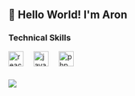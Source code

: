 <h2 align="left">👋 Hello World! I'm Aron</h2>

###

<div align="left">
  <h3>Technical Skills</h3>
  <img src="https://cdn.jsdelivr.net/gh/devicons/devicon/icons/react/react-original.svg" height="30" alt="react logo"  />
  <img width="12" />
  <img src="https://cdn.jsdelivr.net/gh/devicons/devicon/icons/javascript/javascript-original.svg" height="30" alt="javascript logo"  />
  <img width="12" />
  <img src="https://cdn.jsdelivr.net/gh/devicons/devicon/icons/php/php-original.svg" height="30" alt="php logo"  />
  <img width="12" />
</div>

###
<div>
  <a href="https://www.linkedin.com/in/cd-aron/"> <img src ="https://cdn.jsdelivr.net/gh/devicons/devicon@latest/icons/linkedin/linkedin-original.svg height="30"/> </a>
</div>

###




###
